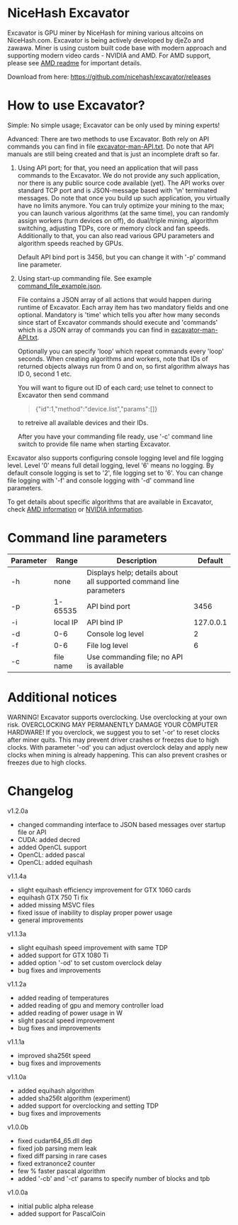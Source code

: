 # NiceHash Excavator

Excavator is GPU miner by NiceHash for mining various altcoins on NiceHash.com. Excavator is being actively developed by djeZo and zawawa. Miner is using custom built code base with modern approach and supporting modern video cards - NVIDIA and AMD. For AMD support, please see [AMD readme](amd/README.md) for important details.

Download from here: https://github.com/nicehash/excavator/releases

# How to use Excavator?

Simple: No simple usage; Excavator can be only used by mining experts!

Advanced: There are two methods to use Excavator. Both rely on API commands you can find in file [excavator-man-API.txt](excavator-man-API.txt). Do note that API manuals are still being created and that is just an incomplete draft so far.

1. Using API port; for that, you need an application that will pass commands to the Excavator. We do not provide any such application, nor there is any public source code available (yet). The API works over standard TCP port and is JSON-message based with '\n' terminated messages. Do note that once you build up such application, you virtually have no limits anymore. You can truly optimize your mining to the max; you can launch various algorithms (at the same time), you can randomly assign workers (turn devices on off), do dual/triple mining, algorithm switching, adjusting TDPs, core or memory clock and fan speeds. Additionally to that, you can also read various GPU parameters and algorithm speeds reached by GPUs.
   
   Default API bind port is 3456, but you can change it with '-p' command line parameter.

2. Using start-up commanding file. See example [command_file_example.json](command_file_example.json).

   File contains a JSON array of all actions that would happen during runtime of Excavator. Each array item has two mandatory fields and one optional. Mandatory is 'time' which tells you after how many seconds since start of Excavator commands should execute and 'commands' which is a JSON array of commands you can find in [excavator-man-API.txt](excavator-man-API.txt). 

   Optionally you can specify 'loop' which repeat commands every 'loop' seconds. When creating algorithms and workers, note that IDs of returned objects always  run from 0 and on, so first algorithm always has ID 0, second 1 etc. 

   You will want to figure out ID of each card; use telnet to connect to Excavator then send command 
   > {"id":1,"method":"device.list","params":[]}
   
   to retreive all available devices and their IDs.

   After you have your commanding file ready, use '-c' command line switch to provide file name when starting Excavator.
   
Excavator also supports configuring console logging level and file logging level. Level '0' means full detail logging, level '6' means no logging. By default console logging is set to '2', file logging set to '6'. You can change file logging with '-f' and console logging with '-d' command line parameters.

To get details about specific algorithms that are available in Excavator, check [AMD information](/amd) or [NVIDIA information](/nvidia).

# Command line parameters

Parameter | Range | Description | Default
-----------------|----------|----------|---------
-h | none | Displays help; details about all supported command line parameters |
-p | 1-65535 | API bind port | 3456
-i | local IP | API bind IP | 127.0.0.1
-d | 0-6 | Console log level | 2
-f | 0-6 | File log level | 6
-c | file name | Use commanding file; no API is available |


# Additional notices

WARNING! Excavator supports overclocking. Use overclocking at your own risk. OVERCLOCKING MAY PERMANENTLY DAMAGE YOUR COMPUTER HARDWARE! If you overclock, we suggest you to set '-or' to reset clocks after miner quits. This may prevent driver crashes or freezes due to high clocks. With parameter '-od' you can adjust overclock delay and apply new clocks when mining is already happening. This can also prevent crashes or freezes due to high clocks.


# Changelog

v1.2.0a
- changed commanding interface to JSON based messages over startup file or API
- CUDA: added decred
- added OpenCL support
- OpenCL: added pascal
- OpenCL: added equihash

v1.1.4a
- slight equihash efficiency improvement for GTX 1060 cards
- equihash GTX 750 Ti fix
- added missing MSVC files
- fixed issue of inability to display proper power usage
- general improvements

v1.1.3a
- slight equihash speed improvement with same TDP
- added support for GTX 1080 Ti
- added option '-od' to set custom overclock delay
- bug fixes and improvements

v1.1.2a
- added reading of temperatures
- added reading of gpu and memory controller load
- added reading of power usage in W
- slight pascal speed improvement
- bug fixes and improvements

v1.1.1a
- improved sha256t speed
- bug fixes and improvements

v1.1.0a
- added equihash algorithm
- added sha256t algorithm (experiment)
- added support for overclocking and setting TDP
- bug fixes and improvements

v1.0.0b
- fixed cudart64_65.dll dep
- fixed job parsing mem leak
- fixed diff parsing in rare cases
- fixed extranonce2 counter
- few % faster pascal algorithm
- added '-cb' and '-ct' params to specify number of blocks and tpb

v1.0.0a
- initial public alpha release
- added support for PascalCoin
